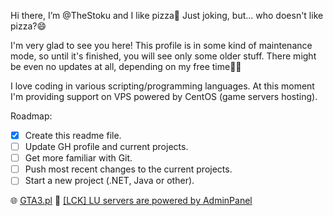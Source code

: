Hi there, I’m @TheStoku and I like pizza🍕 Just joking, but... who doesn't like pizza?😄

I'm very glad to see you here!
This profile is in some kind of maintenance mode, so until it's finished, you will see only some older stuff. There might be even no updates at all, depending on my free time🤷‍♂️

I love coding in various scripting/programming languages. At this moment I'm providing support on VPS powered by CentOS (game servers hosting).

Roadmap:
- [x] Create this readme file.
- [ ] Update GH profile and current projects.
- [ ] Get more familiar with Git.
- [ ] Push most recent changes to the current projects.
- [ ] Start a new project (.NET, Java or other).

🌐 [GTA3.pl](https://gta3.pl) 🧬 [\[LCK\] LU servers are powered by AdminPanel](https://github.com/TheStoku/AdminPanel)

<!---
TheStoku/TheStoku is a ✨ special ✨ repository because its `README.md` (this file) appears on your GitHub profile.
You can click the Preview link to take a look at your changes.
--->
